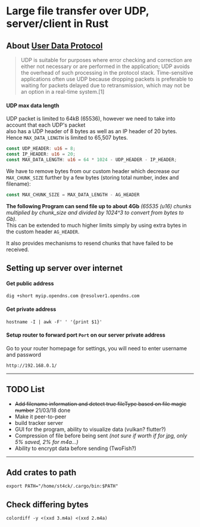 # Large file transfer over UDP, server/client in Rust

## About [User Data Protocol](https://en.wikipedia.org/wiki/User_Datagram_Protocol)

> UDP is suitable for purposes where error checking and correction are either not necessary or are performed in the application; UDP avoids the overhead of such processing in the protocol stack. Time-sensitive applications often use UDP because dropping packets is preferable to waiting for packets delayed due to retransmission, which may not be an option in a real-time system.[1]

#### UDP max data length

UDP packet is limited to 64kB (65536), however we need to take into account that each UDP's packet  
also has a UDP header of 8 bytes as well as an IP header of 20 bytes. Hence `MAX_DATA_LENGTH` is limited to 65,507 bytes.

```rs
const UDP_HEADER: u16 = 8;
const IP_HEADER: u16 = 20;
const MAX_DATA_LENGTH: u16 = 64 * 1024 - UDP_HEADER - IP_HEADER;
```

We have to remove bytes from our custom header which decrease our `MAX_CHUNK_SIZE` further by a few bytes (storing total number, index and filename):
```rs
const MAX_CHUNK_SIZE = MAX_DATA_LENGTH - AG_HEADER
```

**The following Program can send file up to about 4Gb** *(65535 (u16) chunks multiplied by chunk_size and divided by 1024^3 to convert from bytes to Gb).*  
This can be extended to much higher limits simply by using extra bytes in the custom header `AG_HEADER`.  

It also provides mechanisms to resend chunks that have failed to be received.

## Setting up server over internet

#### Get public address

```
dig +short myip.opendns.com @resolver1.opendns.com
```

#### Get private address

```
hostname -I | awk -F' ' '{print $1}'
```

#### Setup router to forward port `Port` on our server private address

Go to your router homepage for settings, you will need to enter username and password
```
http://192.168.0.1/
```

---

## TODO List
* <s>Add filename information and detect true fileType based on file magic number</s> 21/03/18 done
* Make it peer-to-peer
* build tracker server
* GUI for the program, ability to visualize data (vulkan? flutter?)
* Compression of file before being sent *(not sure if worth if for jpg, only 5% saved, 2% for m4a...)*
* Ability to encrypt data before sending (TwoFish?)

---

## Add crates to path
```
export PATH="/home/st4ck/.cargo/bin:$PATH"
```

## Check differing bytes

```
colordiff -y <(xxd 3.m4a) <(xxd 2.m4a)
```